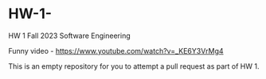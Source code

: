 # HW-1-

HW 1 Fall 2023 Software Engineering 

Funny video - https://www.youtube.com/watch?v=_KE6Y3VrMg4

This is an empty repository for you to attempt a pull request as part of HW 1.


